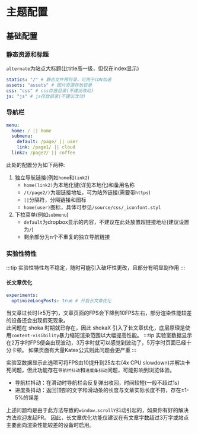 # 主题配置
## 基础配置
### 静态资源和标题
`alternate`为站点大标题(比title高一级，但仅在index显示)

```yaml
statics: "/" # 静态文件根目录，可用于CDN加速
assets: "assets" # 图片资源存放目录
css: "css" # css存放目录(不建议改动)
js: "js" # js存放目录(不建议改动)
```

### 导航栏
```yaml
menu:
  home: / || home
  submenu:
    default: /page/ || user
    link: /page1/ || cloud
  link2: /page2/ || coffee
```
此处的配置分为如下两种:
1. 独立导航链接(例如`home`和`link2`)
   - `home(link2)`为本地化键(详见本地化)和备用名称
   - `/(/page2/)`为超链接地址，可为站外链接(需要带`https`)
   - `||`分隔符，分隔链接和图标
   - `home(user)`图标，具体可参见`/source/css/_iconfont.styl`
2. 下拉菜单(例如`submenu`)
   - `default`为dropbox显示的内容，不建议在此处放置超链接地址(建议设置为`/`)
   - 剩余部分为n个不重复的独立导航链接
### 实验性特性
:::tip
实验性特性均不稳定，随时可能引入破坏性更改，且部分有明显副作用
:::
#### 长文章优化
```yaml
experiments:
  optimizeLongPosts: true # 开启长文章优化
```
当文章过长时(≥5万字)，文章页面的FPS会下降到10FPS左右，部分渲染性能较差的设备还会出现假死现象。 \
此问题在 shoka 时期就已存在，因此 shokaX 引入了长文章优化，底层原理是使用`content-visibility`暴力缩短渲染范围以大幅提高性能。
:::tip
实验室数据显示在2万字时FPS便会出现波动，3万字时就可以感觉到波动了，5万字时页面已经十分卡顿。
如果页面有大量Katex公式则此问题会更严重
:::

实验室数据显示此选项可将FPS由10提升到25左右(4x CPU slowdown)并解决卡死问题，但此功能存在`导航栏抖动`和`进度条抖动`问题，可能影响到浏览体验。
- 导航栏抖动：在滑动时导航栏会反复弹出收回，时间较短(一般不超过1s)
- 进度条抖动：返回顶部的文字和滑动条的长度与文章实际长度不符，存在±1-5%的误差

上述问题均是由于此方法导致的`window.scrollY`抖动引起的，如果你有好的解决方法欢迎发起PR。
因此，长文章优化功能仅建议在有文章字数超过3万字或站点主要面向渲染性能较差的设备时启用。

